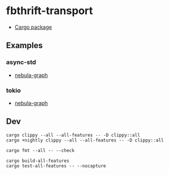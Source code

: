 # fbthrift-transport

* [Cargo package](https://crates.io/crates/fbthrift-transport)

## Examples

### async-std

* [nebula-graph](https://github.com/bk-rs/nebula-rs/blob/master/demos/async-std/src/graph_client.rs)

### tokio

* [nebula-graph](https://github.com/bk-rs/nebula-rs/blob/master/demos/tokio/src/graph_client.rs)

## Dev

```
cargo clippy --all --all-features -- -D clippy::all
cargo +nightly clippy --all --all-features -- -D clippy::all

cargo fmt --all -- --check
```

```
cargo build-all-features
cargo test-all-features -- --nocapture
```
